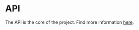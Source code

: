 # API

The API is the core of the project. Find more information [here](https://github.com/fitigai/api/blob/staging/README.md).
